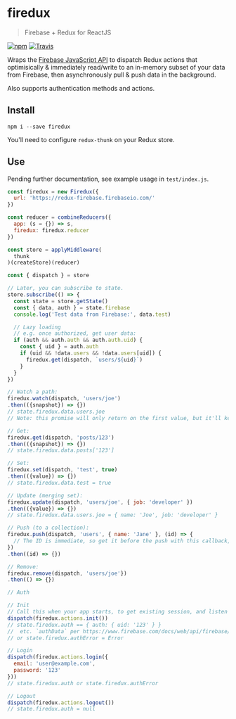 # firedux
> Firebase + Redux for ReactJS

[![npm](https://img.shields.io/npm/v/firedux.svg)](https://www.npmjs.com/package/firedux)
[![Travis](https://img.shields.io/travis/adjohnson916/firedux.svg)](https://travis-ci.org/adjohnson916/firedux)

Wraps the [Firebase JavaScript API](https://www.firebase.com/docs/web/api/)
to dispatch Redux actions
that optimisically & immediately read/write to an in-memory
subset of your data from Firebase,
then asynchronously pull & push data in the background.

Also supports authentication methods and actions.

## Install

```
npm i --save firedux
```

You'll need to configure `redux-thunk` on your Redux store.

## Use

Pending further documentation, see example usage in `test/index.js`.

```js
const firedux = new Firedux({
  url: 'https://redux-firebase.firebaseio.com/'
})

const reducer = combineReducers({
  app: (s = {}) => s,
  firedux: firedux.reducer
})

const store = applyMiddleware(
  thunk
)(createStore)(reducer)

const { dispatch } = store

// Later, you can subscribe to state.
store.subscribe(() => {
  const state = store.getState()
  const { data, auth } = state.firebase
  console.log('Test data from Firebase:', data.test)

  // Lazy loading
  // e.g. once authorized, get user data:
  if (auth && auth.auth && auth.auth.uid) {
    const { uid } = auth.auth
    if (uid && !data.users && !data.users[uid]) {
      firedux.get(dispatch, `users/${uid}`)
    }
  }
})

// Watch a path:
firedux.watch(dispatch, 'users/joe')
.then(({snapshot}) => {})
// state.firedux.data.users.joe
// Note: this promise will only return on the first value, but it'll keep syncing.

// Get:
firedux.get(dispatch, 'posts/123')
.then(({snapshot}) => {})
// state.firedux.data.posts['123']

// Set:
firedux.set(dispatch, 'test', true)
.then(({value}) => {})
// state.firedux.data.test = true

// Update (merging set):
firedux.update(dispatch, 'users/joe', { job: 'developer' })
.then(({value}) => {})
// state.firedux.data.users.joe = { name: 'Joe', job: 'developer' }

// Push (to a collection):
firedux.push(dispatch, 'users', { name: 'Jane' }, (id) => {
  // The ID is immediate, so get it before the push with this callback, if you want.
})
.then((id) => {})

// Remove:
firedux.remove(dispatch, 'users/joe'})
.then(() => {})

// Auth

// Init
// Call this when your app starts, to get existing session, and listen for auth changes
dispatch(firedux.actions.init())
// state.firedux.auth == { auth: { uid: '123' } }
//  etc. `authData` per https://www.firebase.com/docs/web/api/firebase/authwithcustomtoken.html
// or state.firedux.authError = Error

// Login
dispatch(firedux.actions.login({
  email: 'user@example.com',
  password: '123'
}))
// state.firedux.auth or state.firedux.authError

// Logout
dispatch(firedux.actions.logout())
// state.firedux.auth = null
```
